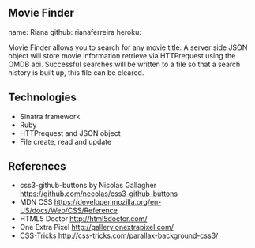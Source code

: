 ## Movie Finder
name: Riana
github: rianaferreira
heroku:

Movie Finder allows you to search for any movie title. A server side JSON object will store movie information retrieve via HTTPrequest using the OMDB api. Successful searches will be written to a file so that a search history is built up, this file can be cleared.

## Technologies
- Sinatra framework
- Ruby
- HTTPrequest and JSON object
- File create, read and update

## References
- css3-github-buttons by Nicolas Gallagher https://github.com/necolas/css3-github-buttons
- MDN CSS https://developer.mozilla.org/en-US/docs/Web/CSS/Reference
- HTML5 Doctor http://html5doctor.com/
- One Extra Pixel http://gallery.onextrapixel.com/
- CSS-Tricks http://css-tricks.com/parallax-background-css3/
